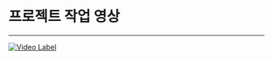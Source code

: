 # 프로젝트 작업 영상

---


[![Video Label](http://img.youtube.com/vi/2HHGHs1Up5E/0.jpg)](https://www.youtube.com/watch?v=2HHGHs1Up5E)
